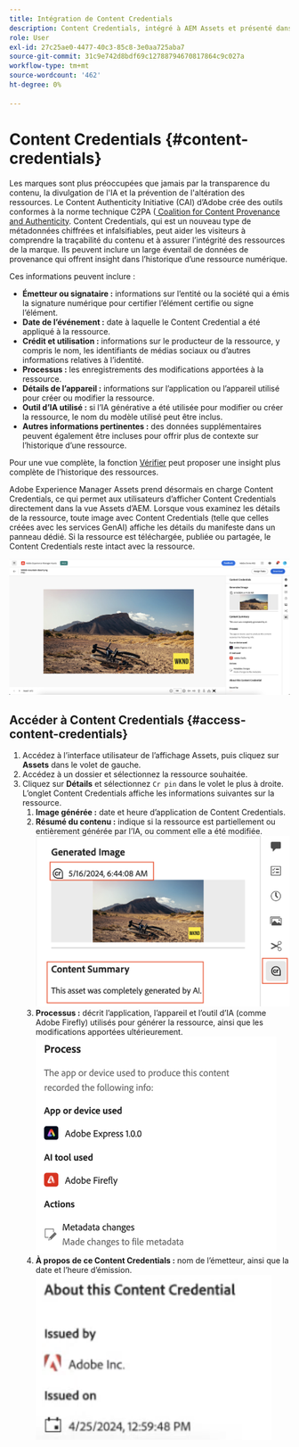 ```yaml
---
title: Intégration de Content Credentials
description: Content Credentials, intégré à AEM Assets et présenté dans la vue Assets, peut fournir un contexte dans l’historique d’une ressource, y compris la manière dont elle a été créée et les personnes impliquées dans sa création. Tout comme une étiquette nutritionnelle pour le contenu numérique, Content Credentials peut contribuer à accroître la transparence et à établir la confiance du public.
role: User
exl-id: 27c25ae0-4477-40c3-85c8-3e0aa725aba7
source-git-commit: 31c9e742d8bdf69c12788794670817864c9c027a
workflow-type: tm+mt
source-wordcount: '462'
ht-degree: 0%

---
```


# Content Credentials {#content-credentials}

Les marques sont plus préoccupées que jamais par la transparence du contenu, la divulgation de l&#39;IA et la prévention de l&#39;altération des ressources. Le Content Authenticity Initiative (CAI) d’Adobe crée des outils conformes à la norme technique C2PA ([ Coalition for Content Provenance and Authenticity](https://c2pa.org/specifications/specifications/1.1/specs/C2PA_Specification.html#_trust_model). Content Credentials, qui est un nouveau type de métadonnées chiffrées et infalsifiables, peut aider les visiteurs à comprendre la traçabilité du contenu et à assurer l’intégrité des ressources de la marque. Ils peuvent inclure un large éventail de données de provenance qui offrent insight dans l’historique d’une ressource numérique.

Ces informations peuvent inclure :

* **Émetteur ou signataire :** informations sur l’entité ou la société qui a émis la signature numérique pour certifier l’élément certifie ou signe l’élément.
* **Date de l’événement :** date à laquelle le Content Credential a été appliqué à la ressource.
* **Crédit et utilisation :** informations sur le producteur de la ressource, y compris le nom, les identifiants de médias sociaux ou d’autres informations relatives à l’identité.
* **Processus :** les enregistrements des modifications apportées à la ressource.
* **Détails de l’appareil :** informations sur l’application ou l’appareil utilisé pour créer ou modifier la ressource.
* **Outil d’IA utilisé :** si l’IA générative a été utilisée pour modifier ou créer la ressource, le nom du modèle utilisé peut être inclus.
* **Autres informations pertinentes :** des données supplémentaires peuvent également être incluses pour offrir plus de contexte sur l’historique d’une ressource.

Pour une vue complète, la fonction [Vérifier](https://contentcredentials.org/verify) peut proposer une insight plus complète de l’historique des ressources.

Adobe Experience Manager Assets prend désormais en charge Content Credentials, ce qui permet aux utilisateurs d’afficher Content Credentials directement dans la vue Assets d’AEM. Lorsque vous examinez les détails de la ressource, toute image avec Content Credentials (telle que celles créées avec les services GenAI) affiche les détails du manifeste dans un panneau dédié. Si la ressource est téléchargée, publiée ou partagée, le Content Credentials reste intact avec la ressource.

![ressources](/help/assets/assets/content-credentials.png)

## Accéder à Content Credentials {#access-content-credentials}

1. Accédez à l’interface utilisateur de l’affichage Assets, puis cliquez sur **Assets** dans le volet de gauche.
1. Accédez à un dossier et sélectionnez la ressource souhaitée.
1. Cliquez sur **Détails** et sélectionnez `Cr pin` dans le volet le plus à droite. L’onglet Content Credentials affiche les informations suivantes sur la ressource.
   1. **Image générée :** date et heure d’application de Content Credentials.
   1. **Résumé du contenu :** indique si la ressource est partiellement ou entièrement générée par l’IA, ou comment elle a été modifiée.
      ![informations d’identification du contenu](/help/assets/assets/content-credentials1.png)
   1. **Processus :** décrit l’application, l’appareil et l’outil d’IA (comme Adobe Firefly) utilisés pour générer la ressource, ainsi que les modifications apportées ultérieurement.
      ![processus](/help/assets/assets/CR-Process.png)
   1. **À propos de ce Content Credentials :** nom de l’émetteur, ainsi que la date et l’heure d’émission.
      ![émetteur](/help/assets/assets/CR-issuer.png)

